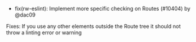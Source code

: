 - fix(rw-eslint): Implement more specific checking on Routes (#10404) by @dac09

Fixes: If you use any other elements outside the Route tree it should not throw a linting error or warning
